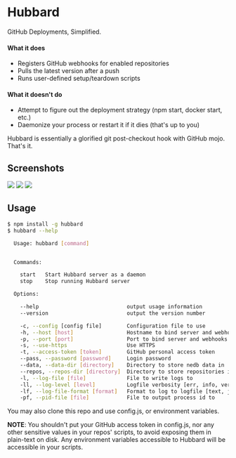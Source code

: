 # Hubbard

GitHub Deployments, Simplified.

#### What it does
- Registers GitHub webhooks for enabled repositories
- Pulls the latest version after a push
- Runs user-defined setup/teardown scripts

#### What it doesn't do
- Attempt to figure out the deployment strategy (npm start, docker start, etc.)
- Daemonize your process or restart it if it dies (that's up to you)

Hubbard is essentially a glorified git post-checkout hook with GitHub mojo. That's it.

## Screenshots
![](http://i.imgur.com/aSUnWcC.png)
![](http://i.imgur.com/WDnFjdK.png)
![](http://i.imgur.com/yxcoY5T.png)

## Usage

```bash
$ npm install -g hubbard
$ hubbard --help

  Usage: hubbard [command]


  Commands:

    start   Start Hubbard server as a daemon
    stop    Stop running Hubbard server

  Options:

    --help                            output usage information
    --version                         output the version number

    -c, --config [config file]        Configuration file to use
    -h, --host [host]                 Hostname to bind server and webhooks
    -p, --port [port]                 Port to bind server and webhooks [8080]
    -s, --use-https                   Use HTTPS
    -t, --access-token [token]        GitHub personal access token
    --pass, --password [password]     Login password
    --data, --data-dir [directory]    Directory to store nedb data in
    --repos, --repos-dir [directory]  Directory to store repositories in
    -l, --log-file [file]             File to write logs to
    -ll, --log-level [level]          Logfile verbosity [err, info, verbose]
    -lf, --log-file-format [format]   Format to log to logfile [text, json]
    -pf, --pid-file [file]            File to output process id to
```

You may also clone this repo and use config.js, or environment variables.

__NOTE__: You shouldn't put your GitHub access token in config.js, nor any other
sensitive values in your repos' scripts, to avoid exposing them in plain-text
on disk. Any environment variables accessible to Hubbard will be accessible in your scripts.

<!-- ## I NEED MOAR
[Read the wiki](https://github.com/caseyWebb/hubbard/wiki) -->
